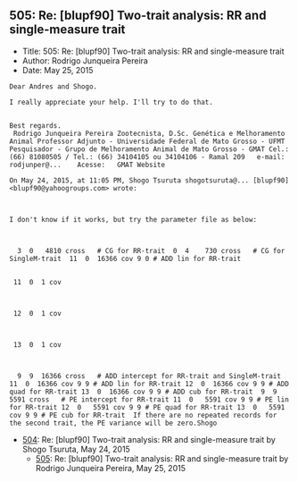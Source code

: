 ## 505: Re: [blupf90] Two-trait analysis: RR and single-measure trait

- Title: 505: Re: [blupf90] Two-trait analysis: RR and single-measure trait
- Author: Rodrigo Junqueira Pereira
- Date: May 25, 2015

```
Dear Andres and Shogo.

I really appreciate your help. I'll try to do that.


Best regards.
 Rodrigo Junqueira Pereira Zootecnista, D.Sc. Genética e Melhoramento Animal Professor Adjunto - Universidade Federal de Mato Grosso - UFMT Pesquisador - Grupo de Melhoramento Animal de Mato Grosso - GMAT Cel.: (66) 81080505 / Tel.: (66) 34104105 ou 34104106 - Ramal 209   e-mail:    rodjunper@...    Acesse:   GMAT Website 

On May 24, 2015, at 11:05 PM, Shogo Tsuruta shogotsuruta@... [blupf90] <blupf90@yahoogroups.com> wrote:



I don't know if it works, but try the parameter file as below:



  3  0   4810 cross   # CG for RR-trait  0  4    730 cross   # CG for SingleM-trait  11  0  16366 cov 9 0 # ADD lin for RR-trait


 11  0  1 cov



 12  0  1 cov



 13  0  1 cov



  9  9  16366 cross   # ADD intercept for RR-trait and SingleM-trait 11  0  16366 cov 9 9 # ADD lin for RR-trait 12  0  16366 cov 9 9 # ADD quad for RR-trait 13  0  16366 cov 9 9 # ADD cub for RR-trait  9  9   5591 cross   # PE intercept for RR-trait 11  0   5591 cov 9 9 # PE lin for RR-trait 12  0   5591 cov 9 9 # PE quad for RR-trait 13  0   5591 cov 9 9 # PE cub for RR-trait  If there are no repeated records for the second trait, the PE variance will be zero.Shogo
```

- [504](0504.md): Re: [blupf90] Two-trait analysis: RR and single-measure trait by Shogo Tsuruta, May 24, 2015
    - [505](0505.md): Re: [blupf90] Two-trait analysis: RR and single-measure trait by Rodrigo Junqueira Pereira, May 25, 2015
